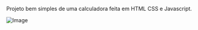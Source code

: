 Projeto bem simples de uma calculadora feita em HTML CSS e Javascript.


![Image](https://github.com/user-attachments/assets/bd917c19-e31c-4afb-a2a6-1e5085df2bf8)
